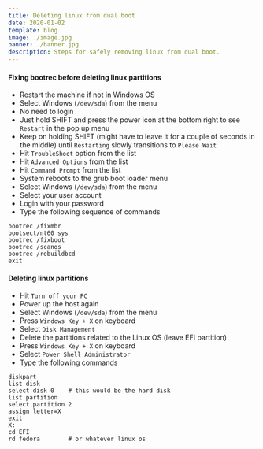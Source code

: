 ```yaml
---
title: Deleting linux from dual boot
date: 2020-01-02
template: blog
image: ./image.jpg
banner: ./banner.jpg
description: Steps for safely removing linux from dual boot.
---
```


#### Fixing bootrec before deleting linux partitions

-   Restart the machine if not in Windows OS
-   Select Windows (`/dev/sda`) from the menu
-   No need to login
-   Just hold SHIFT and press the power icon at the bottom right to see `Restart` in the pop up menu
-   Keep on holding SHIFT (might have to leave it for a couple of seconds in the middle) until `Restarting` slowly transitions to `Please Wait`
-   Hit `TroubleShoot` option from the list
-   Hit `Advanced Options` from the list
-   Hit `Command Prompt` from the list
-   System reboots to the grub boot loader menu
-   Select Windows (`/dev/sda`) from the menu
-   Select your user account
-   Login with your password
-   Type the following sequence of commands

```
bootrec /fixmbr
bootsect/nt60 sys
bootrec /fixboot
bootrec /scanos
bootrec /rebuildbcd
exit
```

#### Deleting linux partitions

-   Hit `Turn off your PC`
-   Power up the host again
-   Select Windows (`/dev/sda`) from the menu
-   Press `Windows Key + X` on keyboard
-   Select `Disk Management`
-   Delete the partitions related to the Linux OS (leave EFI partition)
-   Press `Windows Key + X` on keyboard
-   Select `Power Shell Administrator`
-   Type the following commands

```
diskpart
list disk
select disk 0    # this would be the hard disk
list partition
select partition 2
assign letter=X
exit
X:
cd EFI
rd fedora        # or whatever linux os
```

